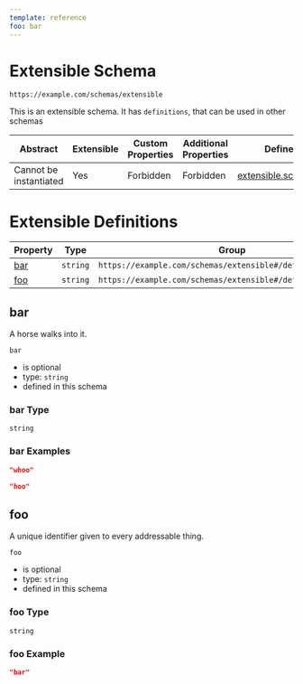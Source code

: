```yaml
---
template: reference
foo: bar
---
```


# Extensible Schema

```
https://example.com/schemas/extensible
```

This is an extensible schema. It has `definitions`, that can be used in other schemas

| Abstract | Extensible | Custom Properties | Additional Properties | Defined In |
|----------|------------|-------------------|-----------------------|------------|
| Cannot be instantiated | Yes | Forbidden | Forbidden | [extensible.schema.json](extensible.schema.json) |

# Extensible Definitions

| Property | Type | Group |
|----------|------|-------|
| [bar](#bar) | `string` | `https://example.com/schemas/extensible#/definitions/second` |
| [foo](#foo) | `string` | `https://example.com/schemas/extensible#/definitions/first` |

## bar

A horse walks into it.

`bar`
* is optional
* type: `string`
* defined in this schema

### bar Type


`string`





### bar Examples

```json
"whoo"
```

```json
"hoo"
```



## foo

A unique identifier given to every addressable thing.

`foo`
* is optional
* type: `string`
* defined in this schema

### foo Type


`string`





### foo Example

```json
"bar"
```

